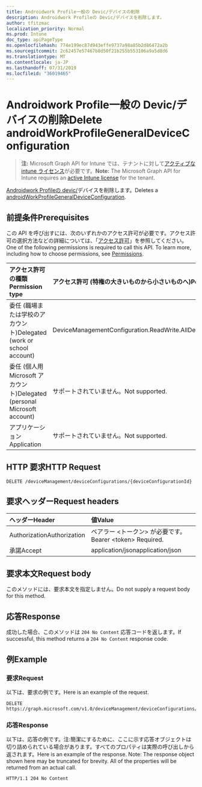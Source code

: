 ```yaml
---
title: Androidwork Profile一般の Devic/デバイスの削除
description: Androidwork Profileの Devic/デバイスを削除します。
author: tfitzmac
localization_priority: Normal
ms.prod: Intune
doc_type: apiPageType
ms.openlocfilehash: 774e199ec87d943effe9737a98a85b2d86472a2b
ms.sourcegitcommit: 2c62457e57467b8d50f21b255b553106a9a5d8d6
ms.translationtype: MT
ms.contentlocale: ja-JP
ms.lasthandoff: 07/31/2019
ms.locfileid: "36019465"
---
```

# <a name="delete-androidworkprofilegeneraldeviceconfiguration"></a><span data-ttu-id="83a96-103">Androidwork Profile一般の Devic/デバイスの削除</span><span class="sxs-lookup"><span data-stu-id="83a96-103">Delete androidWorkProfileGeneralDeviceConfiguration</span></span>

> <span data-ttu-id="83a96-104">**注:** Microsoft Graph API for Intune では、テナントに対して[アクティブな intune ライセンス](https://go.microsoft.com/fwlink/?linkid=839381)が必要です。</span><span class="sxs-lookup"><span data-stu-id="83a96-104">**Note:** The Microsoft Graph API for Intune requires an [active Intune license](https://go.microsoft.com/fwlink/?linkid=839381) for the tenant.</span></span>

<span data-ttu-id="83a96-105">[Androidwork Profileの devic/](../resources/intune-deviceconfig-androidworkprofilegeneraldeviceconfiguration.md)デバイスを削除します。</span><span class="sxs-lookup"><span data-stu-id="83a96-105">Deletes a [androidWorkProfileGeneralDeviceConfiguration](../resources/intune-deviceconfig-androidworkprofilegeneraldeviceconfiguration.md).</span></span>

## <a name="prerequisites"></a><span data-ttu-id="83a96-106">前提条件</span><span class="sxs-lookup"><span data-stu-id="83a96-106">Prerequisites</span></span>
<span data-ttu-id="83a96-p101">この API を呼び出すには、次のいずれかのアクセス許可が必要です。アクセス許可の選択方法などの詳細については、「[アクセス許可](/graph/permissions-reference)」を参照してください。</span><span class="sxs-lookup"><span data-stu-id="83a96-p101">One of the following permissions is required to call this API. To learn more, including how to choose permissions, see [Permissions](/graph/permissions-reference).</span></span>

|<span data-ttu-id="83a96-109">アクセス許可の種類</span><span class="sxs-lookup"><span data-stu-id="83a96-109">Permission type</span></span>|<span data-ttu-id="83a96-110">アクセス許可 (特権の大きいものから小さいものへ)</span><span class="sxs-lookup"><span data-stu-id="83a96-110">Permissions (from most to least privileged)</span></span>|
|:---|:---|
|<span data-ttu-id="83a96-111">委任 (職場または学校のアカウント)</span><span class="sxs-lookup"><span data-stu-id="83a96-111">Delegated (work or school account)</span></span>|<span data-ttu-id="83a96-112">DeviceManagementConfiguration.ReadWrite.All</span><span class="sxs-lookup"><span data-stu-id="83a96-112">DeviceManagementConfiguration.ReadWrite.All</span></span>|
|<span data-ttu-id="83a96-113">委任 (個人用 Microsoft アカウント)</span><span class="sxs-lookup"><span data-stu-id="83a96-113">Delegated (personal Microsoft account)</span></span>|<span data-ttu-id="83a96-114">サポートされていません。</span><span class="sxs-lookup"><span data-stu-id="83a96-114">Not supported.</span></span>|
|<span data-ttu-id="83a96-115">アプリケーション</span><span class="sxs-lookup"><span data-stu-id="83a96-115">Application</span></span>|<span data-ttu-id="83a96-116">サポートされていません。</span><span class="sxs-lookup"><span data-stu-id="83a96-116">Not supported.</span></span>|

## <a name="http-request"></a><span data-ttu-id="83a96-117">HTTP 要求</span><span class="sxs-lookup"><span data-stu-id="83a96-117">HTTP Request</span></span>
<!-- {
  "blockType": "ignored"
}
-->
``` http
DELETE /deviceManagement/deviceConfigurations/{deviceConfigurationId}
```

## <a name="request-headers"></a><span data-ttu-id="83a96-118">要求ヘッダー</span><span class="sxs-lookup"><span data-stu-id="83a96-118">Request headers</span></span>
|<span data-ttu-id="83a96-119">ヘッダー</span><span class="sxs-lookup"><span data-stu-id="83a96-119">Header</span></span>|<span data-ttu-id="83a96-120">値</span><span class="sxs-lookup"><span data-stu-id="83a96-120">Value</span></span>|
|:---|:---|
|<span data-ttu-id="83a96-121">Authorization</span><span class="sxs-lookup"><span data-stu-id="83a96-121">Authorization</span></span>|<span data-ttu-id="83a96-122">ベアラー &lt;トークン&gt; が必要です。</span><span class="sxs-lookup"><span data-stu-id="83a96-122">Bearer &lt;token&gt; Required.</span></span>|
|<span data-ttu-id="83a96-123">承諾</span><span class="sxs-lookup"><span data-stu-id="83a96-123">Accept</span></span>|<span data-ttu-id="83a96-124">application/json</span><span class="sxs-lookup"><span data-stu-id="83a96-124">application/json</span></span>|

## <a name="request-body"></a><span data-ttu-id="83a96-125">要求本文</span><span class="sxs-lookup"><span data-stu-id="83a96-125">Request body</span></span>
<span data-ttu-id="83a96-126">このメソッドには、要求本文を指定しません。</span><span class="sxs-lookup"><span data-stu-id="83a96-126">Do not supply a request body for this method.</span></span>

## <a name="response"></a><span data-ttu-id="83a96-127">応答</span><span class="sxs-lookup"><span data-stu-id="83a96-127">Response</span></span>
<span data-ttu-id="83a96-128">成功した場合、このメソッドは `204 No Content` 応答コードを返します。</span><span class="sxs-lookup"><span data-stu-id="83a96-128">If successful, this method returns a `204 No Content` response code.</span></span>

## <a name="example"></a><span data-ttu-id="83a96-129">例</span><span class="sxs-lookup"><span data-stu-id="83a96-129">Example</span></span>

### <a name="request"></a><span data-ttu-id="83a96-130">要求</span><span class="sxs-lookup"><span data-stu-id="83a96-130">Request</span></span>
<span data-ttu-id="83a96-131">以下は、要求の例です。</span><span class="sxs-lookup"><span data-stu-id="83a96-131">Here is an example of the request.</span></span>
``` http
DELETE https://graph.microsoft.com/v1.0/deviceManagement/deviceConfigurations/{deviceConfigurationId}
```

### <a name="response"></a><span data-ttu-id="83a96-132">応答</span><span class="sxs-lookup"><span data-stu-id="83a96-132">Response</span></span>
<span data-ttu-id="83a96-p102">以下は、応答の例です。注:簡潔にするために、ここに示す応答オブジェクトは切り詰められている場合があります。すべてのプロパティは実際の呼び出しから返されます。</span><span class="sxs-lookup"><span data-stu-id="83a96-p102">Here is an example of the response. Note: The response object shown here may be truncated for brevity. All of the properties will be returned from an actual call.</span></span>
``` http
HTTP/1.1 204 No Content
```



